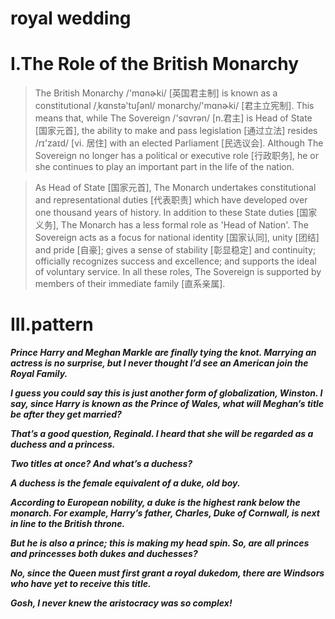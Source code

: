 # royal wedding 
# I.The Role of the British Monarchy
> The British Monarchy /'mɑnɚki/ [英国君主制] is known as a constitutional /ˌkɑnstə'tuʃənl/  monarchy/'mɑnɚki/ [君主立宪制]. This means that, while The Sovereign /'sɑvrən/ [n.君主] is Head of State [国家元首], the ability to make and pass legislation [通过立法] resides /rɪ'zaɪd/ [vi. 居住] with an elected Parliament [民选议会]. Although The Sovereign no longer has a political or executive role [行政职务], he or she continues to play an important part in the life of the nation.

> As Head of State [国家元首], The Monarch undertakes constitutional and representational duties [代表职责] which have developed over one thousand years of history. In addition to these State duties [国家义务], The Monarch has a less formal role as 'Head of Nation'. The Sovereign acts as a focus for national identity [国家认同], unity [团结] and pride [自豪]; gives a sense of stability [彰显稳定] and continuity; officially recognizes success and excellence; and supports the ideal of voluntary service. In all these roles, The Sovereign is supported by members of their immediate family [直系亲属].









# III.pattern
***Prince Harry and Meghan Markle are finally tying the knot. Marrying an actress is no surprise, but I never thought I’d see an American join the Royal Family.***

***I guess you could say this is just another form of globalization, Winston. I say, since Harry is known as the Prince of Wales, what will Meghan’s title be after they get married?***

***That’s a good question, Reginald. I heard that she will be regarded as a duchess and a princess.***

***Two titles at once? And what’s a duchess?***

***A duchess is the female equivalent of a duke, old boy.***

***According to European nobility, a duke is the highest rank below the monarch. For example, Harry’s father, Charles, Duke of Cornwall, is next in line to the British throne.***

***But he is also a prince; this is making my head spin. So, are all princes and princesses both dukes and duchesses?***

***No, since the Queen must first grant a royal dukedom, there are Windsors who have yet to receive this title.***

***Gosh, I never knew the aristocracy was so complex!***